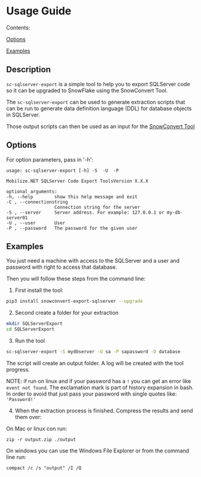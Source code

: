 ﻿# Usage Guide
Contents:

[Options](#options)

[Examples](#examples)


## Description

`sc-sqlserver-export` is a simple tool to help you to export SQLServer code so it can be upgraded to SnowFlake using the SnowConvert Tool.

The `sc-sqlserver-export` can be used to generate extraction scripts that can be run to generate data definition language (DDL) for database objects in SQLServer.

Those output scripts can then be used as an input for the [SnowConvert Tool](https://www.mobilize.net/products/database-migrations/snowconvert)


## Options
For option parameters, pass in '-h': 

    usage: sc-sqlserver-export [-h] -S  -U  -P

    Mobilize.NET SQLServer Code Export ToolsVersion X.X.X

    optional arguments:
    -h, --help        show this help message and exit
    -C , --connectionstring
                      Connection string for the server
    -S , --server     Server address. For example: 127.0.0.1 or my-db-server01
    -U , --user       User
    -P , --password   The password for the given user

## Examples    

You just need a machine with access to the SQLServer and a user and password with right to access that database.

Then you will follow these steps from the command line:


1. First install the tool:

```bash
pip3 install snowconvert-export-sqlserver --upgrade
```

2. Second create a folder for your extraction

```bash
mkdir SQLServerExport
cd SQLServerExport
```

3. Run the tool
```bash
sc-sqlserver-export -S mydbserver -U sa -P sapassword -D database
```
The script will create an output folder. A log will be created with the tool progress.

NOTE: if run on linux and if your password has a `!` you can get an error like `event not found`. 
The exclamation mark is part of history expansion in bash. In order to avoid that just pass your password with single quotes like: `'Password!'`

4. When the extraction process is finished. Compress the results and send them over:

On Mac or linux con run:
```
zip -r output.zip ./output
```

On windows you can use the Windows File Explorer or from the command line run:

```
compact /c /s "output" /I /Q
```